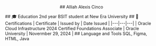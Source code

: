 <p align="center">
## Alliah Alexis Cinco
</p>
## 🎓 Education
2nd year BSIT student at New Era University
## 📃 Certifications
| Certificate | Issued by | Date Issued |
|---|---|---|
| Oracle Cloud Infrastructure 2024 Certified Foundations Associate | Oracle University | Novermber 29, 2024 |                                                                         
## Language and Tools
SQL, Figma, HTML, Java

